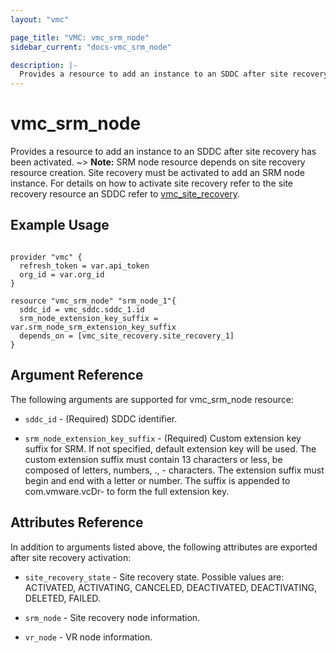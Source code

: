 ```yaml
---
layout: "vmc"

page_title: "VMC: vmc_srm_node"
sidebar_current: "docs-vmc_srm_node"

description: |-
  Provides a resource to add an instance to an SDDC after site recovery has been activated.
---
```


# vmc_srm_node

 Provides a resource to add an instance to an SDDC after site recovery has been activated.
~> **Note:** SRM node resource depends on site recovery resource creation. Site recovery must be activated to add an SRM node instance. For details on how to activate site recovery refer to the site recovery resource an SDDC refer to [vmc_site_recovery](https://www.terraform.io/docs/providers/vmc/r/site_recovery.html).

## Example Usage

```hcl

provider "vmc" {
  refresh_token = var.api_token
  org_id = var.org_id
}

resource "vmc_srm_node" "srm_node_1"{
  sddc_id = vmc_sddc.sddc_1.id
  srm_node_extension_key_suffix = var.srm_node_srm_extension_key_suffix
  depends_on = [vmc_site_recovery.site_recovery_1]
}

```

## Argument Reference

The following arguments are supported for vmc_srm_node resource:

* `sddc_id` - (Required) SDDC identifier.

* `srm_node_extension_key_suffix` - (Required) Custom extension key suffix for SRM. If not specified, default extension key will be used. 
The custom extension suffix must contain 13 characters or less, be composed of letters, numbers, ., - characters. The extension suffix must begin and end with a letter or number. The suffix is appended to com.vmware.vcDr- to form the full extension key.

## Attributes Reference

In addition to arguments listed above, the following attributes are exported after site recovery activation:

* `site_recovery_state` - Site recovery state. Possible values are: ACTIVATED, ACTIVATING, CANCELED, DEACTIVATED, DEACTIVATING, DELETED, FAILED.

* `srm_node` - Site recovery node information.

* `vr_node` - VR node information.
